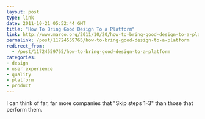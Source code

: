 ```yaml
---
layout: post
type: link
date: 2011-10-21 05:52:44 GMT
title: "How To Bring Good Design To a Platform"
link: http://www.marco.org/2011/10/20/how-to-bring-good-design-to-a-platform
permalink: /post/11724559765/how-to-bring-good-design-to-a-platform
redirect_from: 
  - /post/11724559765/how-to-bring-good-design-to-a-platform
categories:
- design
- user experience
- quality
- platform
- product
---
```

I can think of far, far more companies that "Skip steps 1-3" than those that perform them.